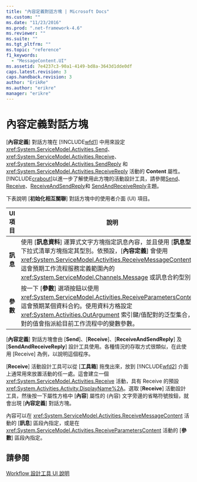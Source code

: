 ```yaml
---
title: "內容定義對話方塊 | Microsoft Docs"
ms.custom: ""
ms.date: "11/23/2016"
ms.prod: ".net-framework-4.6"
ms.reviewer: ""
ms.suite: ""
ms.tgt_pltfrm: ""
ms.topic: "reference"
f1_keywords: 
  - "MessageContent.UI"
ms.assetid: 7e4237c3-90a1-4149-bd8a-3643d1dde0df
caps.latest.revision: 3
caps.handback.revision: 3
author: "ErikRe"
ms.author: "erikre"
manager: "erikre"
---
```

# 內容定義對話方塊
\[**內容定義**\] 對話方塊在 [!INCLUDE[wfd1](../workflow-designer/includes/wfd1_md.md)] 中用來設定 <xref:System.ServiceModel.Activities.Send>、 <xref:System.ServiceModel.Activities.Receive>、<xref:System.ServiceModel.Activities.SendReply> 和 <xref:System.ServiceModel.Activities.ReceiveReply> 活動的 **Content** 屬性。[!INCLUDE[crabout](../test/includes/crabout_md.md)]以進一步了解使用此方塊的活動設計工具，請參閱[Send](../workflow-designer/send-activity-designer.md)、 [Receive](../workflow-designer/receive-activity-designer.md)、[ReceiveAndSendReply](../workflow-designer/receiveandsendreply-template-designer.md)和 [SendAndReceiveReply](../workflow-designer/sendandreceivereply-template-designer.md)主題。  
  
 下表說明 \[**初始化相互關聯**\] 對話方塊中的使用者介面 \(UI\) 項目。  
  
|UI 項目|說明|  
|-----------|--------|  
|**訊息**|使用 \[**訊息資料**\] 運算式文字方塊指定訊息內容，並且使用 \[**訊息型別**\] 下拉式清單方塊指定其型別。依預設，\[**內容定義**\] 會使用 <xref:System.ServiceModel.Activities.ReceiveMessageContent>，而這會預期工作流程服務定義範圍內的 <xref:System.ServiceModel.Channels.Message> 或訊息合約型別。|  
|**參數**|按一下 \[**參數**\] 選項按鈕以使用 <xref:System.ServiceModel.Activities.ReceiveParametersContent>，這會預期某個資料合約。使用資料方格設定 <xref:System.Activities.OutArgument> 索引鍵\/值配對的泛型集合，配對的值會指派給目前工作流程中的變數參數。|  
  
 \[**內容定義**\] 對話方塊會由 \[**Send**\]、\[**Receive**\]、\[**ReceiveAndSendReply**\] 及 \[**SendAndReceiveReply**\] 設計工具使用。各種情況的存取方式很類似，在此使用 \[Receive\] 為例，以說明這個程序。  
  
 \[**Receive**\] 活動設計工具可以從 \[**工具箱**\] 拖曳出來，放到 [!INCLUDE[wfd2](../workflow-designer/includes/wfd2_md.md)] 介面上通常用來放置活動的任一處。這會建立一個 <xref:System.ServiceModel.Activities.Receive> 活動，具有 Receive 的預設 <xref:System.Activities.Activity.DisplayName%2A>。選取 \[**Receive**\] 活動設計工具，然後按一下屬性方格中 \[**內容**\] 屬性的 \(內容\) 文字旁邊的省略符號按鈕，就會出現 \[**內容定義**\] 對話方塊。  
  
 內容可以在 <xref:System.ServiceModel.Activities.ReceiveMessageContent> 活動的 \[**訊息**\] 區段內指定，或是在 <xref:System.ServiceModel.Activities.ReceiveParametersContent> 活動的 \[**參數**\] 區段內指定。  
  
## 請參閱  
 [Workflow 設計工具 UI 說明](../workflow-designer/workflow-designer-ui-help.md)